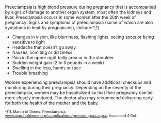 Preeclampsia is high blood pressure during pregnancy that is accompanied by signs of damage to another organ system, most often the kidneys and liver. Preeclampsia occurs in some women after the 20th week of pregnancy. Signs and symptoms of preeclampsia (some of which are also symptoms in healthy pregnancies), include:^[1]

* Changes in vision, like blurriness, flashing lights, seeing spots or being sensitive to light
* Headache that doesn’t go away
* Nausea, vomiting or dizziness
* Pain in the upper right belly area or in the shoulder
* Sudden weight gain (2 to 5 pounds in a week)
* Swelling in the legs, hands or face
* Trouble breathing

Women experiencing preeclampsia should have additional checkups and monitoring during their pregnancy. Depending on the severity of the preeclampsia, women may be hospitalized so that their pregnancy can be more closely monitored. The doctor also may recommend delivering early for both the health of the mother and the baby.

<span style="font-size:12px; line-height:1.1 !important">^[1]: March of Dimes. Preeclampsia. www.marchofdimes.org/complications/preeclampsia.aspxx. Accessed 4 Oct. 